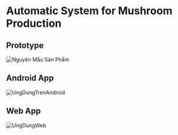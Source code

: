 # Automatic System for Mushroom Production

## Prototype

![Nguyên Mẫu Sản Phẩm](https://user-images.githubusercontent.com/35283897/203089915-509fcdc2-5d25-4484-9029-39069e2625dd.PNG)

## Android App

![UngDungTrenAndroid](https://user-images.githubusercontent.com/35283897/203089396-b59173fa-196c-40bb-8a42-25944a2a86dc.PNG)

## Web App

![UngDungWeb](https://user-images.githubusercontent.com/35283897/203089477-6c1d3c0c-2e7a-4415-84fd-118c2d34524b.png)
